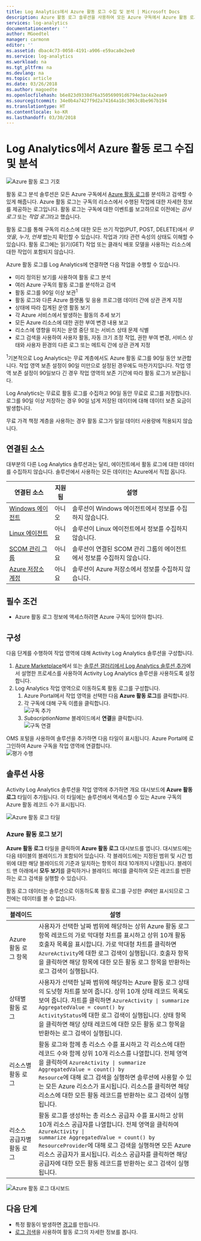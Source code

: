 ```yaml
---
title: Log Analytics에서 Azure 활동 로그 수집 및 분석 | Microsoft Docs
description: Azure 활동 로그 솔루션을 사용하여 모든 Azure 구독에서 Azure 활동 로그를 분석하고 검색할 수 있습니다.
services: log-analytics
documentationcenter: ''
author: MGoedtel
manager: carmonm
editor: ''
ms.assetid: dbac4c73-0058-4191-a906-e59aca8e2ee0
ms.service: log-analytics
ms.workload: na
ms.tgt_pltfrm: na
ms.devlang: na
ms.topic: article
ms.date: 03/26/2018
ms.author: magoedte
ms.openlocfilehash: b6e823d9338d76a350569091d6794e3ac4a2eae9
ms.sourcegitcommit: 34e0b4a7427f9d2a74164a18c3063c8be967b194
ms.translationtype: HT
ms.contentlocale: ko-KR
ms.lasthandoff: 03/30/2018
---
```

# <a name="collect-and-analyze-azure-activity-logs-in-log-analytics"></a>Log Analytics에서 Azure 활동 로그 수집 및 분석

![Azure 활동 로그 기호](./media/log-analytics-activity/activity-log-analytics.png)

활동 로그 분석 솔루션은 모든 Azure 구독에서 [Azure 활동 로그](../monitoring-and-diagnostics/monitoring-overview-activity-logs.md)를 분석하고 검색할 수 있게 해줍니다. Azure 활동 로그는 구독의 리소스에서 수행된 작업에 대한 자세한 정보를 제공하는 로그입니다. 활동 로그는 구독에 대한 이벤트를 보고하므로 이전에는 *감사 로그* 또는 *작업 로그*라고 했습니다.

활동 로그를 통해 구독의 리소스에 대한 모든 쓰기 작업(PUT, POST, DELETE)에서 *무엇을*, *누가*, *언제* 썼는지 확인할 수 있습니다. 작업과 기타 관련 속성의 상태도 이해할 수 있습니다. 활동 로그에는 읽기(GET) 작업 또는 클래식 배포 모델을 사용하는 리소스에 대한 작업이 포함되지 않습니다.

Azure 활동 로그를 Log Analytics에 연결하면 다음 작업을 수행할 수 있습니다.

- 미리 정의된 보기를 사용하여 활동 로그 분석
- 여러 Azure 구독의 활동 로그를 분석하고 검색
- 활동 로그를 90일 이상 보관<sup>1</sup>
- 활동 로그와 다른 Azure 플랫폼 및 응용 프로그램 데이터 간에 상관 관계 지정
- 상태에 따라 집계된 운영 활동 보기
- 각 Azure 서비스에서 발생하는 활동의 추세 보기
- 모든 Azure 리소스에 대한 권한 부여 변경 내용 보고
- 리소스에 영향을 미치는 운영 중단 또는 서비스 상태 문제 식별
- 로그 검색을 사용하여 사용자 활동, 자동 크기 조정 작업, 권한 부여 변경, 서비스 상태와 사용자 환경의 다른 로그 또는 메트릭 간에 상관 관계 지정

<sup>1</sup>기본적으로 Log Analytics는 무료 계층에서도 Azure 활동 로그를 90일 동안 보관합니다. 작업 영역 보존 설정이 90일 미만으로 설정된 경우에도 마찬가지입니다. 작업 영역 보존 설정이 90일보다 긴 경우 작업 영역의 보존 기간에 따라 활동 로그가 보관됩니다.

Log Analytics는 무료로 활동 로그를 수집하고 90일 동안 무료로 로그를 저장합니다. 로그를 90일 이상 저장하는 경우 90일 넘게 저장된 데이터에 대해 데이터 보존 요금이 발생합니다.

무료 가격 책정 계층을 사용하는 경우 활동 로그가 일일 데이터 사용량에 적용되지 않습니다.

## <a name="connected-sources"></a>연결된 소스

대부분의 다른 Log Analytics 솔루션과는 달리, 에이전트에서 활동 로그에 대한 데이터를 수집하지 않습니다. 솔루션에서 사용하는 모든 데이터는 Azure에서 직접 옵니다.

| 연결된 소스 | 지원됨 | 설명 |
| --- | --- | --- |
| [Windows 에이전트](log-analytics-windows-agent.md) | 아니오 | 솔루션이 Windows 에이전트에서 정보를 수집하지 않습니다. |
| [Linux 에이전트](log-analytics-linux-agents.md) | 아니요 | 솔루션이 Linux 에이전트에서 정보를 수집하지 않습니다. |
| [SCOM 관리 그룹](log-analytics-om-agents.md) | 아니요 | 솔루션이 연결된 SCOM 관리 그룹의 에이전트에서 정보를 수집하지 않습니다. |
| [Azure 저장소 계정](log-analytics-azure-storage.md) | 아니요 | 솔루션이 Azure 저장소에서 정보를 수집하지 않습니다. |

## <a name="prerequisites"></a>필수 조건

- Azure 활동 로그 정보에 액세스하려면 Azure 구독이 있어야 합니다.

## <a name="configuration"></a>구성

다음 단계를 수행하여 작업 영역에 대해 Activity Log Analytics 솔루션을 구성합니다.

1. [Azure Marketplace](https://azuremarketplace.microsoft.com/marketplace/apps/Microsoft.AzureActivityOMS?tab=Overview)에서 또는 [솔루션 갤러리에서 Log Analytics 솔루션 추가](log-analytics-add-solutions.md)에서 설명한 프로세스를 사용하여 Activity Log Analytics 솔루션을 사용하도록 설정합니다.
2. Log Analytics 작업 영역으로 이동하도록 활동 로그를 구성합니다.
    1. Azure Portal에서 작업 영역을 선택한 다음 **Azure 활동 로그**를 클릭합니다.
    2. 각 구독에 대해 구독 이름을 클릭합니다.  
        ![구독 추가](./media/log-analytics-activity/add-subscription.png)
    3. *SubscriptionName* 블레이드에서 **연결**을 클릭합니다.  
        ![구독 연결](./media/log-analytics-activity/subscription-connect.png)

OMS 포털을 사용하여 솔루션을 추가하면 다음 타일이 표시됩니다. Azure Portal에 로그인하여 Azure 구독을 작업 영역에 연결합니다.  
![평가 수행](./media/log-analytics-activity/tile-performing-assessment.png)

## <a name="using-the-solution"></a>솔루션 사용

Activity Log Analytics 솔루션을 작업 영역에 추가하면 개요 대시보드에 **Azure 활동 로그** 타일이 추가됩니다. 이 타일에는 솔루션에서 액세스할 수 있는 Azure 구독의 Azure 활동 레코드 수가 표시됩니다.

![Azure 활동 로그 타일](./media/log-analytics-activity/azure-activity-logs-tile.png)

### <a name="view-azure-activity-logs"></a>Azure 활동 로그 보기

**Azure 활동 로그** 타일을 클릭하여 **Azure 활동 로그** 대시보드를 엽니다. 대시보드에는 다음 테이블의 블레이드가 포함되어 있습니다. 각 블레이드에는 지정된 범위 및 시간 범위에 대한 해당 블레이드의 기준과 일치하는 항목이 최대 10개까지 나열됩니다. 블레이드 맨 아래에서 **모두 보기**를 클릭하거나 블레이드 헤더를 클릭하여 모든 레코드를 반환하는 로그 검색을 실행할 수 있습니다.

활동 로그 데이터는 솔루션으로 이동하도록 활동 로그를 구성한 *후*에만 표시되므로 그 전에는 데이터를 볼 수 없습니다.

| 블레이드 | 설명 |
| --- | --- |
| Azure 활동 로그 항목 | 사용자가 선택한 날짜 범위에 해당하는 상위 Azure 활동 로그 항목 레코드의 가로 막대형 차트를 표시하고 상위 10개 활동 호출자 목록을 표시합니다. 가로 막대형 차트를 클릭하면 <code>AzureActivity</code>에 대한 로그 검색이 실행됩니다. 호출자 항목을 클릭하면 해당 항목에 대한 모든 활동 로그 항목을 반환하는 로그 검색이 실행됩니다. |
| 상태별 활동 로그 | 사용자가 선택한 날짜 범위에 해당하는 Azure 활동 로그 상태의 도넛형 차트를 보여 줍니다. 상위 10개 상태 레코드 목록도 보여 줍니다. 차트를 클릭하면 <code>AzureActivity &#124; summarize AggregatedValue = count() by ActivityStatus</code>에 대한 로그 검색이 실행됩니다. 상태 항목을 클릭하면 해당 상태 레코드에 대한 모든 활동 로그 항목을 반환하는 로그 검색이 실행됩니다. |
| 리소스별 활동 로그 | 활동 로그와 함께 총 리소스 수를 표시하고 각 리소스에 대한 레코드 수와 함께 상위 10개 리소스를 나열합니다. 전체 영역을 클릭하여 <code>AzureActivity &#124; summarize AggregatedValue = count() by Resource</code>에 대해 로그 검색을 실행하면 솔루션에 사용할 수 있는 모든 Azure 리소스가 표시됩니다. 리소스를 클릭하면 해당 리소스에 대한 모든 활동 레코드를 반환하는 로그 검색이 실행됩니다. |
| 리소스 공급자별 활동 로그 | 활동 로그를 생성하는 총 리소스 공급자 수를 표시하고 상위 10개 리소스 공급자를 나열합니다. 전체 영역을 클릭하여 <code>AzureActivity &#124; summarize AggregatedValue = count() by ResourceProvider</code>에 대해 로그 검색을 실행하면 모든 Azure 리소스 공급자가 표시됩니다. 리소스 공급자를 클릭하면 해당 공급자에 대한 모든 활동 레코드를 반환하는 로그 검색이 실행됩니다. |

![Azure 활동 로그 대시보드](./media/log-analytics-activity/activity-log-dash.png)

## <a name="next-steps"></a>다음 단계

- 특정 활동이 발생하면 [경고](log-analytics-alerts-creating.md)를 만듭니다.
- [로그 검색](log-analytics-log-searches.md)을 사용하여 활동 로그의 자세한 정보를 봅니다.
